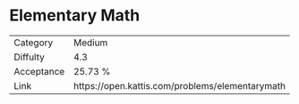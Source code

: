 # Elementary Math

<table>
    <tr>
        <td>Category</td>
        <td>Medium</td>
    </tr>
    <tr>
        <td>Diffulty</td>
        <td>4.3</td>
    </tr>
    <tr>
        <td>Acceptance</td>
        <td>25.73 %</td>
    </tr>
    <tr>
        <td>Link</td>
        <td>https://open.kattis.com/problems/elementarymath</td>
    </tr>
</table>